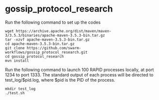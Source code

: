 gossip_protocol_research
===================

Run the following command to set up the codes
```
wget https://archive.apache.org/dist/maven/maven-3/3.5.3/binaries/apache-maven-3.5.3-bin.tar.gz
tar -xzvf apache-maven-3.5.3-bin.tar.gz
cd apache-maven-3.5.3-bin.tar.gz
git clone https://github.com/swarm-workflows/gossip_protocol_research.git
cd gossip_protocol_research
mvn install
```

Run the following command to launch 100 RAPID processes locally, at port 1234 to port 1333. The standard output of each process will be directed to test_log/$pid.log, where $pid is the PID of the process.
```
mkdir test_log
./test.sh
```